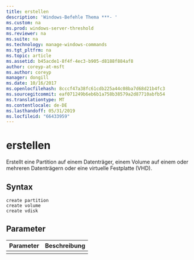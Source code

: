 ```yaml
---
title: erstellen
description: 'Windows-Befehle Thema ***- '
ms.custom: na
ms.prod: windows-server-threshold
ms.reviewer: na
ms.suite: na
ms.technology: manage-windows-commands
ms.tgt_pltfrm: na
ms.topic: article
ms.assetid: b45acde1-8f4f-4ec3-b905-d8188f884af8
author: coreyp-at-msft
ms.author: coreyp
manager: dongill
ms.date: 10/16/2017
ms.openlocfilehash: 8cccf47a38fc61cdb225a44c08ba7d68d21b4fc3
ms.sourcegitcommit: eaf071249b6eb6b1a758b38579a2d87710abfb54
ms.translationtype: MT
ms.contentlocale: de-DE
ms.lasthandoff: 05/31/2019
ms.locfileid: "66433959"
---
```

# <a name="create"></a>erstellen



Erstellt eine Partition auf einem Datenträger, einem Volume auf einem oder mehreren Datenträgern oder eine virtuelle Festplatte (VHD).

## <a name="syntax"></a>Syntax

```
create partition
create volume
create vdisk
```

## <a name="parameters"></a>Parameter

| Parameter | Beschreibung |
|-----------|-------------|
|           |             |

